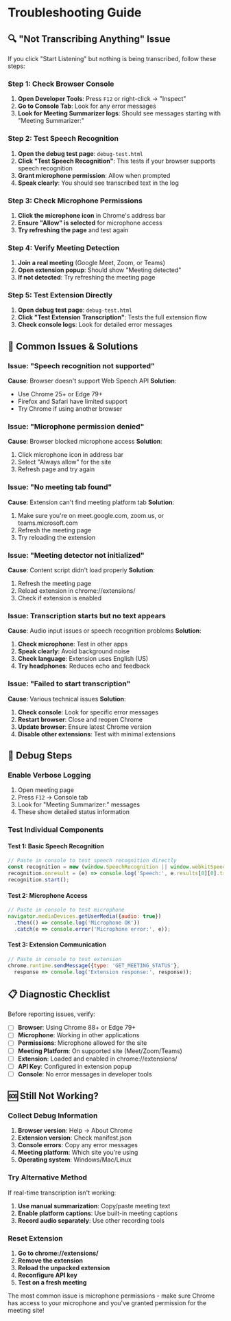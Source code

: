 # Troubleshooting Guide

## 🔍 "Not Transcribing Anything" Issue

If you click "Start Listening" but nothing is being transcribed, follow these steps:

### Step 1: Check Browser Console
1. **Open Developer Tools**: Press `F12` or right-click → "Inspect"
2. **Go to Console Tab**: Look for any error messages
3. **Look for Meeting Summarizer logs**: Should see messages starting with "Meeting Summarizer:"

### Step 2: Test Speech Recognition
1. **Open the debug test page**: `debug-test.html`
2. **Click "Test Speech Recognition"**: This tests if your browser supports speech recognition
3. **Grant microphone permission**: Allow when prompted
4. **Speak clearly**: You should see transcribed text in the log

### Step 3: Check Microphone Permissions
1. **Click the microphone icon** in Chrome's address bar
2. **Ensure "Allow" is selected** for microphone access
3. **Try refreshing the page** and test again

### Step 4: Verify Meeting Detection
1. **Join a real meeting** (Google Meet, Zoom, or Teams)
2. **Open extension popup**: Should show "Meeting detected"
3. **If not detected**: Try refreshing the meeting page

### Step 5: Test Extension Directly
1. **Open debug test page**: `debug-test.html`
2. **Click "Test Extension Transcription"**: Tests the full extension flow
3. **Check console logs**: Look for detailed error messages

## 🚨 Common Issues & Solutions

### Issue: "Speech recognition not supported"
**Cause**: Browser doesn't support Web Speech API
**Solution**: 
- Use Chrome 25+ or Edge 79+
- Firefox and Safari have limited support
- Try Chrome if using another browser

### Issue: "Microphone permission denied"
**Cause**: Browser blocked microphone access
**Solution**:
1. Click microphone icon in address bar
2. Select "Always allow" for the site
3. Refresh page and try again

### Issue: "No meeting tab found"
**Cause**: Extension can't find meeting platform tab
**Solution**:
1. Make sure you're on meet.google.com, zoom.us, or teams.microsoft.com
2. Refresh the meeting page
3. Try reloading the extension

### Issue: "Meeting detector not initialized"
**Cause**: Content script didn't load properly
**Solution**:
1. Refresh the meeting page
2. Reload extension in chrome://extensions/
3. Check if extension is enabled

### Issue: Transcription starts but no text appears
**Cause**: Audio input issues or speech recognition problems
**Solution**:
1. **Check microphone**: Test in other apps
2. **Speak clearly**: Avoid background noise
3. **Check language**: Extension uses English (US)
4. **Try headphones**: Reduces echo and feedback

### Issue: "Failed to start transcription"
**Cause**: Various technical issues
**Solution**:
1. **Check console**: Look for specific error messages
2. **Restart browser**: Close and reopen Chrome
3. **Update browser**: Ensure latest Chrome version
4. **Disable other extensions**: Test with minimal extensions

## 🔧 Debug Steps

### Enable Verbose Logging
1. Open meeting page
2. Press `F12` → Console tab
3. Look for "Meeting Summarizer:" messages
4. These show detailed status information

### Test Individual Components

#### Test 1: Basic Speech Recognition
```javascript
// Paste in console to test speech recognition directly
const recognition = new (window.SpeechRecognition || window.webkitSpeechRecognition)();
recognition.onresult = (e) => console.log('Speech:', e.results[0][0].transcript);
recognition.start();
```

#### Test 2: Microphone Access
```javascript
// Paste in console to test microphone
navigator.mediaDevices.getUserMedia({audio: true})
  .then(() => console.log('Microphone OK'))
  .catch(e => console.error('Microphone error:', e));
```

#### Test 3: Extension Communication
```javascript
// Paste in console to test extension
chrome.runtime.sendMessage({type: 'GET_MEETING_STATUS'}, 
  response => console.log('Extension response:', response));
```

## 📋 Diagnostic Checklist

Before reporting issues, verify:

- [ ] **Browser**: Using Chrome 88+ or Edge 79+
- [ ] **Microphone**: Working in other applications
- [ ] **Permissions**: Microphone allowed for the site
- [ ] **Meeting Platform**: On supported site (Meet/Zoom/Teams)
- [ ] **Extension**: Loaded and enabled in chrome://extensions/
- [ ] **API Key**: Configured in extension popup
- [ ] **Console**: No error messages in developer tools

## 🆘 Still Not Working?

### Collect Debug Information
1. **Browser version**: Help → About Chrome
2. **Extension version**: Check manifest.json
3. **Console errors**: Copy any error messages
4. **Meeting platform**: Which site you're using
5. **Operating system**: Windows/Mac/Linux

### Try Alternative Method
If real-time transcription isn't working:
1. **Use manual summarization**: Copy/paste meeting text
2. **Enable platform captions**: Use built-in meeting captions
3. **Record audio separately**: Use other recording tools

### Reset Extension
1. **Go to chrome://extensions/**
2. **Remove the extension**
3. **Reload the unpacked extension**
4. **Reconfigure API key**
5. **Test on a fresh meeting**

The most common issue is microphone permissions - make sure Chrome has access to your microphone and you've granted permission for the meeting site!